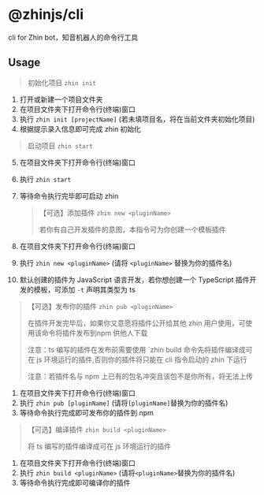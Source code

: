 # @zhinjs/cli

cli for Zhin bot，知音机器人的命令行工具

## Usage

> 初始化项目 `zhin init`

1. 打开或新建一个项目文件夹
2. 在项目文件夹下打开命令行(终端)窗口
3. 执行 `zhin init [projectName]` (若未填项目名，将在当前文件夹初始化项目)
4. 根据提示录入信息即可完成 zhin 初始化

> 启动项目 `zhin start`

5. 在项目文件夹下打开命令行(终端)窗口
6. 执行 `zhin start`
7. 等待命令执行完毕即可启动 zhin

   > 【可选】添加插件 `zhin new <pluginName>`
   >
   > 若你有自己开发插件的意图，本指令可为你创建一个模板插件

8. 在项目文件夹下打开命令行(终端)窗口
9. 执行 `zhin new <pluginName>` (请将 `<pluginName>` 替换为你的插件名)
10. 默认创建的插件为 JavaScript 语言开发，若你想创建一个 TypeScript 插件开发的模板，可添加 `-t` 声明其类型为 ts

> 【可选】发布你的插件 `zhin pub <pluginName>`
>
> 在插件开发完毕后，如果你又意愿将插件公开给其他 zhin 用户使用，可使用该命令将插件发布到npm 供他人下载
>
> 注意：ts 编写的插件在发布前需要使用 `zhin build <pluginName> 命令先将插件编译成可在 js 环境运行的插件,否则你的插件将只能在 cli 指令启动的 zhin 下运行
>
> 注意：若插件名与 npm 上已有的包名冲突且该包不是你所有，将无法上传

1. 在项目文件夹下打开命令行(终端)窗口
2. 执行 `zhin pub [pluginName]` (请将`[pluginName]`替换为你的插件名)
3. 等待命令执行完成即可发布你的插件到 npm

> 【可选】编译插件 `zhin build <pluginName>`
>
> 将 ts 编写的插件编译成可在 js 环境运行的插件

1. 在项目文件夹下打开命令行(终端)窗口
2. 执行 `zhin build <pluginName>` (请将`<pluginName>`替换为你的插件名)
3. 等待命令执行完成即可编译你的插件
